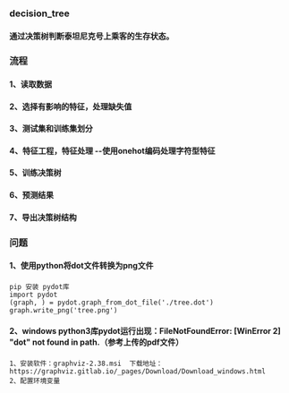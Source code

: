 ### decision_tree
#### 通过决策树判断泰坦尼克号上乘客的生存状态。
### 流程
#### 1、读取数据
#### 2、选择有影响的特征，处理缺失值
#### 3、测试集和训练集划分
#### 4、特征工程，特征处理 --使用onehot编码处理字符型特征
#### 5、训练决策树
#### 6、预测结果
#### 7、导出决策树结构
### 问题
#### 1、使用python将dot文件转换为png文件
    pip 安装 pydot库
    import pydot
    (graph, ) = pydot.graph_from_dot_file('./tree.dot')
    graph.write_png('tree.png')
#### 2、windows python3库pydot运行出现：FileNotFoundError: [WinError 2] "dot" not found in path.（参考上传的pdf文件）
    1、安装软件：graphviz-2.38.msi  下载地址：https://graphviz.gitlab.io/_pages/Download/Download_windows.html
    2、配置环境变量
